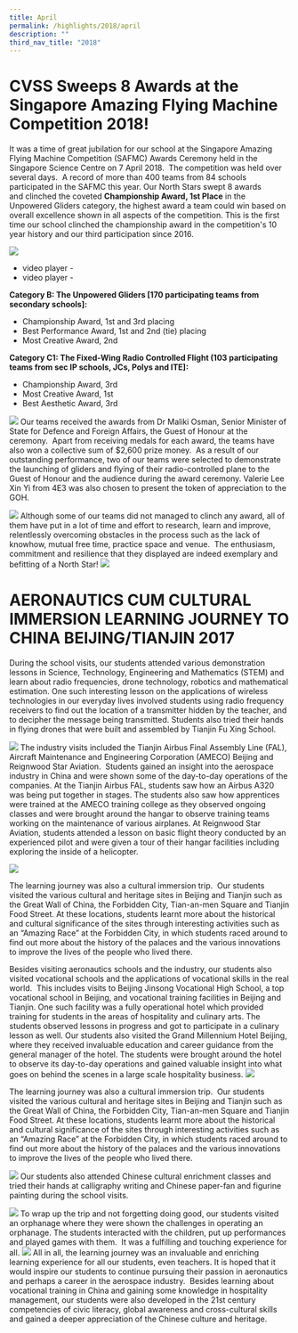 ```yaml
---
title: April
permalink: /highlights/2018/april
description: ""
third_nav_title: "2018"
---
```

# CVSS Sweeps 8 Awards at the Singapore Amazing Flying Machine Competition 2018!

It was a time of great jubilation for our school at the Singapore Amazing Flying Machine Competition (SAFMC) Awards Ceremony held in the Singapore Science Centre on 7 April 2018.  The competition was held over several days.  A record of more than 400 teams from 84 schools participated in the SAFMC this year. Our North Stars swept 8 awards and clinched the coveted **Championship Award, 1st Place** in the Unpowered Gliders category, the highest award a team could win based on overall excellence shown in all aspects of the competition. This is the first time our school clinched the championship award in the competition's 10 year history and our third participation since 2016.

![](/images/apr%202018.jpg)
- video player -
- video player -

**Category B: The Unpowered Gliders [170 participating teams from secondary schools]:**

* Championship Award, 1st and 3rd placing  
* Best Performance Award, 1st and 2nd (tie) placing  
* Most Creative Award, 2nd

**Category C1: The Fixed-Wing Radio Controlled Flight (103 participating teams from sec IP schools, JCs, Polys and ITE]:**
* Championship Award, 3rd
* Most Creative Award, 1st  
* Best Aesthetic Award, 3rd

![](/images/april%202018%202.png)
Our teams received the awards from Dr Maliki Osman, Senior Minister of State for Defence and Foreign Affairs, the Guest of Honour at the ceremony.  Apart from receiving medals for each award, the teams have also won a collective sum of $2,600 prize money.  As a result of our outstanding performance, two of our teams were selected to demonstrate the launching of gliders and flying of their radio-controlled plane to the Guest of Honour and the audience during the award ceremony. Valerie Lee Xin Yi from 4E3 was also chosen to present the token of appreciation to the GOH.

![](/images/apr%202018%204.png)
Although some of our teams did not managed to clinch any award, all of them have put in a lot of time and effort to research, learn and improve, relentlessly overcoming obstacles in the process such as the lack of knowhow, mutual free time, practice space and venue.  The enthusiasm, commitment and resilience that they displayed are indeed exemplary and befitting of a North Star!
![](/images/apr%202018%205.png)

# AERONAUTICS CUM CULTURAL IMMERSION LEARNING JOURNEY TO CHINA BEIJING/TIANJIN 2017

During the school visits, our students attended various demonstration lessons in Science, Technology, Engineering and Mathematics (STEM) and learn about radio frequencies, drone technology, robotics and mathematical estimation. One such interesting lesson on the applications of wireless technologies in our everyday lives involved students using radio frequency receivers to find out the location of a transmitter hidden by the teacher, and to decipher the message being transmitted. Students also tried their hands in flying drones that were built and assembled by Tianjin Fu Xing School.

![](/images/apr%202018%206.jpg)
The industry visits included the Tianjin Airbus Final Assembly Line (FAL), Aircraft Maintenance and Engineering Corporation (AMECO) Beijing and Reignwood Star Aviation.  Students gained an insight into the aerospace industry in China and were shown some of the day-to-day operations of the companies. At the Tianjin Airbus FAL, students saw how an Airbus A320 was being put together in stages. The students also saw how apprentices were trained at the AMECO training college as they observed ongoing classes and were brought around the hangar to observe training teams working on the maintenance of various airplanes. At Reignwood Star Aviation, students attended a lesson on basic flight theory conducted by an experienced pilot and were given a tour of their hangar facilities including exploring the inside of a helicopter.

![](/images/apr%202018%207.png)

The learning journey was also a cultural immersion trip.  Our students visited the various cultural and heritage sites in Beijing and Tianjin such as the Great Wall of China, the Forbidden City, Tian-an-men Square and Tianjin Food Street. At these locations, students learnt more about the historical and cultural significance of the sites through interesting activities such as an “Amazing Race” at the Forbidden City, in which students raced around to find out more about the history of the palaces and the various innovations to improve the lives of the people who lived there.

Besides visiting aeronautics schools and the industry, our students also visited vocational schools and the applications of vocational skills in the real world.  This includes visits to Beijing Jinsong Vocational High School, a top vocational school in Beijing, and vocational training facilities in Beijing and Tianjin. One such facility was a fully operational hotel which provided training for students in the areas of hospitality and culinary arts. The students observed lessons in progress and got to participate in a culinary lesson as well. Our students also visited the Grand Millennium Hotel Beijing, where they received invaluable education and career guidance from the general manager of the hotel. The students were brought around the hotel to observe its day-to-day operations and gained valuable insight into what goes on behind the scenes in a large scale hospitality business.
![](/images/apr%202018%208.png)

The learning journey was also a cultural immersion trip.  Our students visited the various cultural and heritage sites in Beijing and Tianjin such as the Great Wall of China, the Forbidden City, Tian-an-men Square and Tianjin Food Street. At these locations, students learnt more about the historical and cultural significance of the sites through interesting activities such as an “Amazing Race” at the Forbidden City, in which students raced around to find out more about the history of the palaces and the various innovations to improve the lives of the people who lived there.

![](/images/apr%202018%209.jpg)
Our students also attended Chinese cultural enrichment classes and tried their hands at calligraphy writing and Chinese paper-fan and figurine painting during the school visits.

![](/images/apr%202018%2010.jpg)
To wrap up the trip and not forgetting doing good, our students visited an orphanage where they were shown the challenges in operating an orphanage. The students interacted with the children, put up performances and played games with them.  It was a fulfilling and touching experience for all.
![](/images/apr%202018%2011.jpg)
All in all, the learning journey was an invaluable and enriching learning experience for all our students, even teachers. It is hoped that it would inspire our students to continue pursuing their passion in aeronautics and perhaps a career in the aerospace industry.  Besides learning about vocational training in China and gaining some knowledge in hospitality management, our students were also developed in the 21st century competencies of civic literacy, global awareness and cross-cultural skills and gained a deeper appreciation of the Chinese culture and heritage.